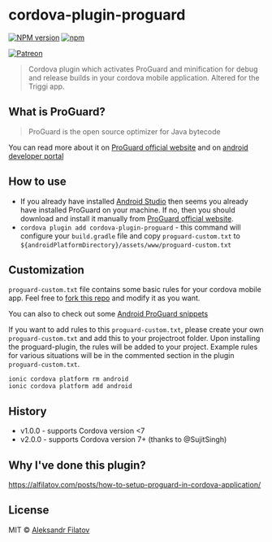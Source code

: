 # cordova-plugin-proguard

[![NPM version][npm-image]][npm-url]
[![npm](https://img.shields.io/npm/dm/cordova-plugin-proguard.svg)](https://www.npmjs.com/package/cordova-plugin-proguard)

[![Patreon](https://c5.patreon.com/external/logo/become_a_patron_button.png)](https://www.patreon.com/bePatron?u=14980891)

> Cordova plugin which activates ProGuard and minification for debug and release builds in your cordova mobile application. Altered for the Triggi app.

## What is ProGuard?

> ProGuard is the open source optimizer for Java bytecode

You can read more about it on [ProGuard official website](https://www.guardsquare.com/en/proguard) and on [android developer portal](https://developer.android.com/studio/build/shrink-code.html)

## How to use

- If you already have installed [Android Studio](https://developer.android.com/studio/index.html) then seems you already have installed ProGuard on your machine. If no, then  you should download and install it manually from [ProGuard official website](https://www.guardsquare.com/en/proguard).
- ```cordova plugin add cordova-plugin-proguard``` - this command will configure your `build.gradle` file and copy `proguard-custom.txt` to `${androidPlatformDirectory}/assets/www/proguard-custom.txt`

## Customization

`proguard-custom.txt` file contains some basic rules for your cordova mobile app. Feel free to [fork this repo](https://github.com/greybax/cordova-plugin-proguard/fork) and modify it as you want. 

You can also to check out some [Android ProGuard snippets](https://github.com/krschultz/android-proguard-snippets)

If you want to add rules to this `proguard-custom.txt`, please create your own `proguard-custom.txt` and add this to your projectroot folder. 
Upon installing the proguard-plugin, the rules will be added to your project.
Example rules for various situations will be in the commented section in the plugin `proguard-custom.txt`.

```
ionic cordova platform rm android
ionic cordova platform add android
```

## History
 - v1.0.0 - supports Cordova version <7
 - v2.0.0 - supports Cordova version 7+ (thanks to @SujitSingh)

## Why I've done this plugin?

https://alfilatov.com/posts/how-to-setup-proguard-in-cordova-application/

## License

MIT © [Aleksandr Filatov](https://alfilatov.com)

[npm-url]: https://npmjs.org/package/cordova-plugin-proguard
[npm-image]: https://img.shields.io/npm/v/cordova-plugin-proguard.svg
